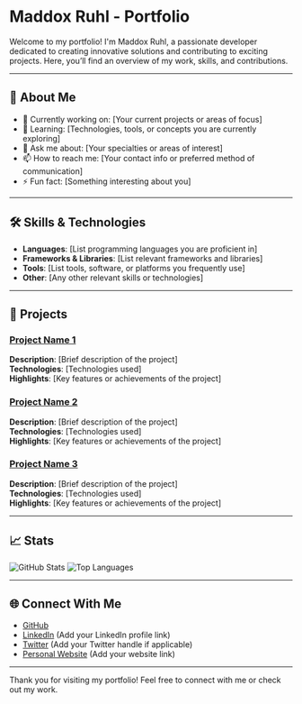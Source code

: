 # Maddox Ruhl - Portfolio

Welcome to my portfolio! I'm Maddox Ruhl, a passionate developer dedicated to creating innovative solutions and contributing to exciting projects. Here, you’ll find an overview of my work, skills, and contributions.

---

## 🌟 About Me

- 🔭 Currently working on: [Your current projects or areas of focus]
- 🌱 Learning: [Technologies, tools, or concepts you are currently exploring]
- 💬 Ask me about: [Your specialties or areas of interest]
- 📫 How to reach me: [Your contact info or preferred method of communication]
- ⚡ Fun fact: [Something interesting about you]

---

## 🛠️ Skills & Technologies

- **Languages**: [List programming languages you are proficient in]
- **Frameworks & Libraries**: [List relevant frameworks and libraries]
- **Tools**: [List tools, software, or platforms you frequently use]
- **Other**: [Any other relevant skills or technologies]

---

## 💼 Projects

### [Project Name 1](#)
**Description**: [Brief description of the project]  
**Technologies**: [Technologies used]  
**Highlights**: [Key features or achievements of the project]

### [Project Name 2](#)
**Description**: [Brief description of the project]  
**Technologies**: [Technologies used]  
**Highlights**: [Key features or achievements of the project]

### [Project Name 3](#)
**Description**: [Brief description of the project]  
**Technologies**: [Technologies used]  
**Highlights**: [Key features or achievements of the project]

---

## 📈 Stats

![GitHub Stats](https://github-readme-stats.vercel.app/api?username=maddoxruhl0&show_icons=true&theme=radical)
![Top Languages](https://github-readme-stats.vercel.app/api/top-langs/?username=maddoxruhl0&layout=compact&theme=radical)

---

## 🌐 Connect With Me

- [GitHub](https://github.com/maddoxruhl0)
- [LinkedIn](#) (Add your LinkedIn profile link)
- [Twitter](#) (Add your Twitter handle if applicable)
- [Personal Website](#) (Add your website link)

---

Thank you for visiting my portfolio! Feel free to connect with me or check out my work.
